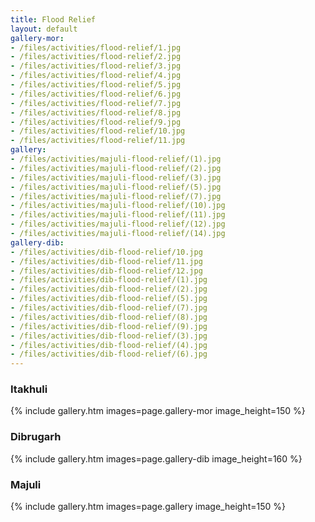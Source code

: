 ```yaml
---
title: Flood Relief
layout: default
gallery-mor:
- /files/activities/flood-relief/1.jpg
- /files/activities/flood-relief/2.jpg
- /files/activities/flood-relief/3.jpg
- /files/activities/flood-relief/4.jpg
- /files/activities/flood-relief/5.jpg
- /files/activities/flood-relief/6.jpg
- /files/activities/flood-relief/7.jpg
- /files/activities/flood-relief/8.jpg
- /files/activities/flood-relief/9.jpg
- /files/activities/flood-relief/10.jpg
- /files/activities/flood-relief/11.jpg
gallery:
- /files/activities/majuli-flood-relief/(1).jpg
- /files/activities/majuli-flood-relief/(2).jpg
- /files/activities/majuli-flood-relief/(3).jpg
- /files/activities/majuli-flood-relief/(5).jpg
- /files/activities/majuli-flood-relief/(7).jpg
- /files/activities/majuli-flood-relief/(10).jpg
- /files/activities/majuli-flood-relief/(11).jpg
- /files/activities/majuli-flood-relief/(12).jpg
- /files/activities/majuli-flood-relief/(14).jpg
gallery-dib:
- /files/activities/dib-flood-relief/10.jpg
- /files/activities/dib-flood-relief/11.jpg
- /files/activities/dib-flood-relief/12.jpg
- /files/activities/dib-flood-relief/(1).jpg
- /files/activities/dib-flood-relief/(2).jpg
- /files/activities/dib-flood-relief/(5).jpg
- /files/activities/dib-flood-relief/(7).jpg
- /files/activities/dib-flood-relief/(8).jpg
- /files/activities/dib-flood-relief/(9).jpg
- /files/activities/dib-flood-relief/(3).jpg
- /files/activities/dib-flood-relief/(4).jpg
- /files/activities/dib-flood-relief/(6).jpg
---
```

### Itakhuli
{% include gallery.htm images=page.gallery-mor image_height=150 %}

### Dibrugarh
<div class="fit-images">{% include gallery.htm images=page.gallery-dib image_height=160 %}</div>

### Majuli
{% include gallery.htm images=page.gallery image_height=150 %}

